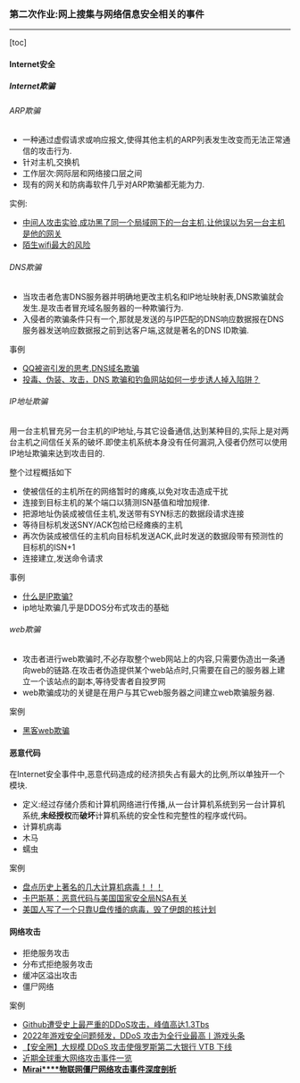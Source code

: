### 第二次作业:网上搜集与网络信息安全相关的事件

---

[toc]

#### Internet安全

##### Internet欺骗

###### ARP欺骗

- 一种通过虚假请求或响应报文,使得其他主机的ARP列表发生改变而无法正常通信的攻击行为.
- 针对主机,交换机
- 工作层次:网际层和网络接口层之间
- 现有的网关和防病毒软件几乎对ARP欺骗都无能为力.

实例:

- [中间人攻击实验,成功黑了同一个局域网下的一台主机,让他误以为另一台主机是他的网关](https://www.cnblogs.com/yinlili/p/9888801.html)
- [陌生wifi最大的风险]()

###### DNS欺骗

- 当攻击者危害DNS服务器并明确地更改主机名和IP地址映射表,DNS欺骗就会发生.是攻击者冒充域名服务器的一种欺骗行为.
- 入侵者的欺骗条件只有一个,那就是发送的与IP匹配的DNS响应数据报在DNS服务器发送响应数据报之前到达客户端,这就是著名的DNS ID欺骗.

事例

- [QQ被盗引发的思考,DNS域名欺骗](https://cloud.tencent.com/developer/article/1595583)
- [投毒、伪装、攻击，DNS 欺骗和钓鱼网站如何一步步诱人掉入陷阱？](https://www.163.com/dy/article/F5JRMONO0511FQO9.html)

###### IP地址欺骗

用一台主机冒充另一台主机的IP地址,与其它设备通信,达到某种目的,实际上是对两台主机之间信任关系的破坏.即使主机系统本身没有任何漏洞,入侵者仍然可以使用IP地址欺骗来达到攻击目的.

整个过程概括如下

- 使被信任的主机所在的网络暂时的瘫痪,以免对攻击造成干扰
- 连接到目标主机的某个端口以猜测ISN基值和增加规律.
- 把源地址伪装成被信任主机,发送带有SYN标志的数据段请求连接
- 等待目标机发送SNY/ACK包给已经瘫痪的主机
- 再次伪装成被信任的主机向目标机发送ACK,此时发送的数据段带有预测性的目标机的ISN+1
- 连接建立,发送命令请求

事例

- [什么是IP欺骗?](https://powerdmarc.com/zh/what-is-ip-spoofing/)
- ip地址欺骗几乎是DDOS分布式攻击的基础

###### web欺骗

- 攻击者进行web欺骗时,不必存取整个web网站上的内容,只需要伪造出一条通向web的链路.在攻击者伪造提供某个web站点时,只需要在自己的服务器上建立一个该站点的副本,等待受害者自投罗网
- web欺骗成功的关键是在用户与其它web服务器之间建立web欺骗服务器.

案例

- [黑客web欺骗](http://tech.sina.com.cn/s/s/2006-11-07/0700150000.shtml)

#### 恶意代码

在Internet安全事件中,恶意代码造成的经济损失占有最大的比例,所以单独开一个模块.

- 定义:经过存储介质和计算机网络进行传播,从一台计算机系统到另一台计算机系统,**未经授权**而**破坏**计算机系统的安全性和完整性的程序或代码。
- 计算机病毒
- 木马
- 蠕虫

案例

- [盘点历史上著名的几大计算机病毒！！！](https://zhuanlan.zhihu.com/p/105920295)
- [卡巴斯基：恶意代码与美国国家安全局NSA有关](https://www.guancha.cn/global-news/2017_10_26_432367.shtml)
- [美国人写了一个只靠U盘传播的病毒，毁了伊朗的核计划](https://zhuanlan.zhihu.com/p/28528257)

#### 网络攻击

- 拒绝服务攻击
- 分布式拒绝服务攻击
- 缓冲区溢出攻击
- 僵尸网络

案例

- [Github遭受史上最严重的DDoS攻击，峰值高达1.3Tbs](https://cloud.tencent.com/developer/article/1145475)
- [2022年游戏安全问题频发，DDoS 攻击为全行业最高丨游戏头条](https://www.163.com/dy/article/HOVS8ETR05268VHQ.html)
- [【安全圈】大规模 DDoS 攻击使俄罗斯第二大银行 VTB 下线](https://new.qq.com/rain/a/20221210A06JFG00)
- [近期全球重大网络攻击事件一览](http://www.caheb.gov.cn/system/2022/08/09/030182740.shtml)
- [**Mirai****物联网僵尸网络攻击事件深度剖析**](https://bbs.sangfor.com.cn/forum.php?mod=viewthread&tid=22148)

